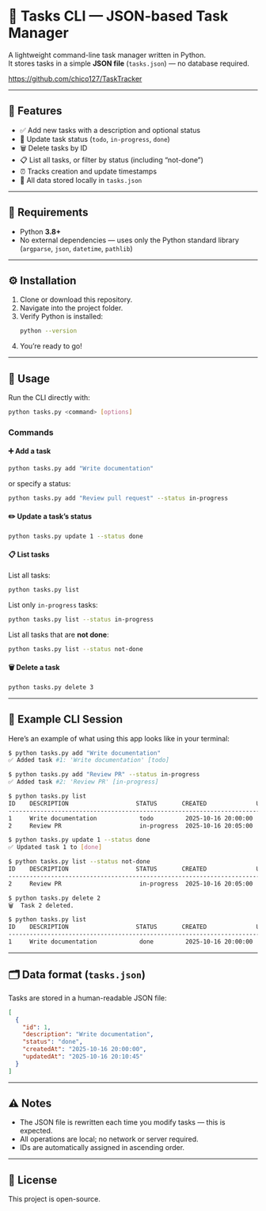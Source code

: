 # 📝 Tasks CLI — JSON-based Task Manager

A lightweight command-line task manager written in Python.  
It stores tasks in a simple **JSON file** (`tasks.json`) — no database required.

https://github.com/chico127/TaskTracker

---

## 🚀 Features

- ✅ Add new tasks with a description and optional status  
- 🔄 Update task status (`todo`, `in-progress`, `done`)  
- 🗑️ Delete tasks by ID  
- 📋 List all tasks, or filter by status (including “not-done”)  
- ⏰ Tracks creation and update timestamps  
- 💾 All data stored locally in `tasks.json`

---

## 🧰 Requirements

- Python **3.8+**
- No external dependencies — uses only the Python standard library (`argparse`, `json`, `datetime`, `pathlib`)

---

## ⚙️ Installation

1. Clone or download this repository.
2. Navigate into the project folder.
3. Verify Python is installed:
   ```bash
   python --version
   ```
4. You’re ready to go!

---

## 🧩 Usage

Run the CLI directly with:

```bash
python tasks.py <command> [options]
```

### Commands

#### ➕ Add a task
```bash
python tasks.py add "Write documentation"
```
or specify a status:
```bash
python tasks.py add "Review pull request" --status in-progress
```

#### ✏️ Update a task’s status
```bash
python tasks.py update 1 --status done
```

#### 📋 List tasks
List all tasks:
```bash
python tasks.py list
```

List only `in-progress` tasks:
```bash
python tasks.py list --status in-progress
```

List all tasks that are **not done**:
```bash
python tasks.py list --status not-done
```

#### 🗑️ Delete a task
```bash
python tasks.py delete 3
```

---

## 🧠 Example CLI Session

Here’s an example of what using this app looks like in your terminal:

```bash
$ python tasks.py add "Write documentation"
✅ Added task #1: 'Write documentation' [todo]

$ python tasks.py add "Review PR" --status in-progress
✅ Added task #2: 'Review PR' [in-progress]

$ python tasks.py list
ID    DESCRIPTION                   STATUS       CREATED              UPDATED
-----------------------------------------------------------------------------------------------
1     Write documentation            todo         2025-10-16 20:00:00  2025-10-16 20:00:00
2     Review PR                      in-progress  2025-10-16 20:05:00  2025-10-16 20:05:00

$ python tasks.py update 1 --status done
✅ Updated task 1 to [done]

$ python tasks.py list --status not-done
ID    DESCRIPTION                   STATUS       CREATED              UPDATED
-----------------------------------------------------------------------------------------------
2     Review PR                      in-progress  2025-10-16 20:05:00  2025-10-16 20:05:00

$ python tasks.py delete 2
🗑️  Task 2 deleted.

$ python tasks.py list
ID    DESCRIPTION                   STATUS       CREATED              UPDATED
-----------------------------------------------------------------------------------------------
1     Write documentation            done         2025-10-16 20:00:00  2025-10-16 20:10:45
```

---

## 🗂️ Data format (`tasks.json`)

Tasks are stored in a human-readable JSON file:

```json
[
  {
    "id": 1,
    "description": "Write documentation",
    "status": "done",
    "createdAt": "2025-10-16 20:00:00",
    "updatedAt": "2025-10-16 20:10:45"
  }
]
```

---

## ⚠️ Notes

- The JSON file is rewritten each time you modify tasks — this is expected.  
- All operations are local; no network or server required.  
- IDs are automatically assigned in ascending order.

---

## 🧩 License

This project is open-source.

